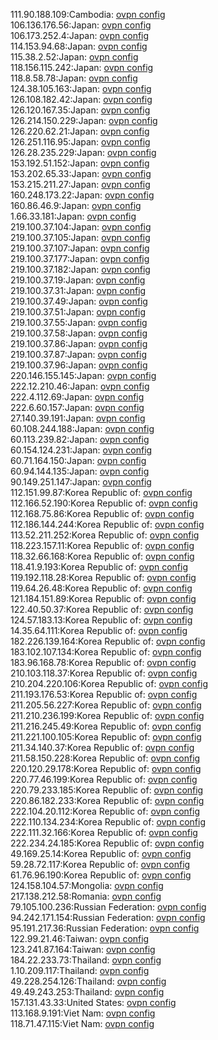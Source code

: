 111.90.188.109:Cambodia: [ovpn config](vpn/111_90_188_109.ovpn)  
106.136.176.56:Japan: [ovpn config](vpn/106_136_176_56.ovpn)  
106.173.252.4:Japan: [ovpn config](vpn/106_173_252_4.ovpn)  
114.153.94.68:Japan: [ovpn config](vpn/114_153_94_68.ovpn)  
115.38.2.52:Japan: [ovpn config](vpn/115_38_2_52.ovpn)  
118.156.115.242:Japan: [ovpn config](vpn/118_156_115_242.ovpn)  
118.8.58.78:Japan: [ovpn config](vpn/118_8_58_78.ovpn)  
124.38.105.163:Japan: [ovpn config](vpn/124_38_105_163.ovpn)  
126.108.182.42:Japan: [ovpn config](vpn/126_108_182_42.ovpn)  
126.120.167.35:Japan: [ovpn config](vpn/126_120_167_35.ovpn)  
126.214.150.229:Japan: [ovpn config](vpn/126_214_150_229.ovpn)  
126.220.62.21:Japan: [ovpn config](vpn/126_220_62_21.ovpn)  
126.251.116.95:Japan: [ovpn config](vpn/126_251_116_95.ovpn)  
126.28.235.229:Japan: [ovpn config](vpn/126_28_235_229.ovpn)  
153.192.51.152:Japan: [ovpn config](vpn/153_192_51_152.ovpn)  
153.202.65.33:Japan: [ovpn config](vpn/153_202_65_33.ovpn)  
153.215.211.27:Japan: [ovpn config](vpn/153_215_211_27.ovpn)  
160.248.173.22:Japan: [ovpn config](vpn/160_248_173_22.ovpn)  
160.86.46.9:Japan: [ovpn config](vpn/160_86_46_9.ovpn)  
1.66.33.181:Japan: [ovpn config](vpn/1_66_33_181.ovpn)  
219.100.37.104:Japan: [ovpn config](vpn/219_100_37_104.ovpn)  
219.100.37.105:Japan: [ovpn config](vpn/219_100_37_105.ovpn)  
219.100.37.107:Japan: [ovpn config](vpn/219_100_37_107.ovpn)  
219.100.37.177:Japan: [ovpn config](vpn/219_100_37_177.ovpn)  
219.100.37.182:Japan: [ovpn config](vpn/219_100_37_182.ovpn)  
219.100.37.19:Japan: [ovpn config](vpn/219_100_37_19.ovpn)  
219.100.37.31:Japan: [ovpn config](vpn/219_100_37_31.ovpn)  
219.100.37.49:Japan: [ovpn config](vpn/219_100_37_49.ovpn)  
219.100.37.51:Japan: [ovpn config](vpn/219_100_37_51.ovpn)  
219.100.37.55:Japan: [ovpn config](vpn/219_100_37_55.ovpn)  
219.100.37.58:Japan: [ovpn config](vpn/219_100_37_58.ovpn)  
219.100.37.86:Japan: [ovpn config](vpn/219_100_37_86.ovpn)  
219.100.37.87:Japan: [ovpn config](vpn/219_100_37_87.ovpn)  
219.100.37.96:Japan: [ovpn config](vpn/219_100_37_96.ovpn)  
220.146.155.145:Japan: [ovpn config](vpn/220_146_155_145.ovpn)  
222.12.210.46:Japan: [ovpn config](vpn/222_12_210_46.ovpn)  
222.4.112.69:Japan: [ovpn config](vpn/222_4_112_69.ovpn)  
222.6.60.157:Japan: [ovpn config](vpn/222_6_60_157.ovpn)  
27.140.39.191:Japan: [ovpn config](vpn/27_140_39_191.ovpn)  
60.108.244.188:Japan: [ovpn config](vpn/60_108_244_188.ovpn)  
60.113.239.82:Japan: [ovpn config](vpn/60_113_239_82.ovpn)  
60.154.124.231:Japan: [ovpn config](vpn/60_154_124_231.ovpn)  
60.71.164.150:Japan: [ovpn config](vpn/60_71_164_150.ovpn)  
60.94.144.135:Japan: [ovpn config](vpn/60_94_144_135.ovpn)  
90.149.251.147:Japan: [ovpn config](vpn/90_149_251_147.ovpn)  
112.151.99.87:Korea Republic of: [ovpn config](vpn/112_151_99_87.ovpn)  
112.166.52.190:Korea Republic of: [ovpn config](vpn/112_166_52_190.ovpn)  
112.168.75.86:Korea Republic of: [ovpn config](vpn/112_168_75_86.ovpn)  
112.186.144.244:Korea Republic of: [ovpn config](vpn/112_186_144_244.ovpn)  
113.52.211.252:Korea Republic of: [ovpn config](vpn/113_52_211_252.ovpn)  
118.223.157.11:Korea Republic of: [ovpn config](vpn/118_223_157_11.ovpn)  
118.32.66.168:Korea Republic of: [ovpn config](vpn/118_32_66_168.ovpn)  
118.41.9.193:Korea Republic of: [ovpn config](vpn/118_41_9_193.ovpn)  
119.192.118.28:Korea Republic of: [ovpn config](vpn/119_192_118_28.ovpn)  
119.64.26.48:Korea Republic of: [ovpn config](vpn/119_64_26_48.ovpn)  
121.184.151.89:Korea Republic of: [ovpn config](vpn/121_184_151_89.ovpn)  
122.40.50.37:Korea Republic of: [ovpn config](vpn/122_40_50_37.ovpn)  
124.57.183.13:Korea Republic of: [ovpn config](vpn/124_57_183_13.ovpn)  
14.35.64.111:Korea Republic of: [ovpn config](vpn/14_35_64_111.ovpn)  
182.226.139.164:Korea Republic of: [ovpn config](vpn/182_226_139_164.ovpn)  
183.102.107.134:Korea Republic of: [ovpn config](vpn/183_102_107_134.ovpn)  
183.96.168.78:Korea Republic of: [ovpn config](vpn/183_96_168_78.ovpn)  
210.103.118.37:Korea Republic of: [ovpn config](vpn/210_103_118_37.ovpn)  
210.204.220.106:Korea Republic of: [ovpn config](vpn/210_204_220_106.ovpn)  
211.193.176.53:Korea Republic of: [ovpn config](vpn/211_193_176_53.ovpn)  
211.205.56.227:Korea Republic of: [ovpn config](vpn/211_205_56_227.ovpn)  
211.210.236.199:Korea Republic of: [ovpn config](vpn/211_210_236_199.ovpn)  
211.216.245.49:Korea Republic of: [ovpn config](vpn/211_216_245_49.ovpn)  
211.221.100.105:Korea Republic of: [ovpn config](vpn/211_221_100_105.ovpn)  
211.34.140.37:Korea Republic of: [ovpn config](vpn/211_34_140_37.ovpn)  
211.58.150.228:Korea Republic of: [ovpn config](vpn/211_58_150_228.ovpn)  
220.120.29.178:Korea Republic of: [ovpn config](vpn/220_120_29_178.ovpn)  
220.77.46.199:Korea Republic of: [ovpn config](vpn/220_77_46_199.ovpn)  
220.79.233.185:Korea Republic of: [ovpn config](vpn/220_79_233_185.ovpn)  
220.86.182.233:Korea Republic of: [ovpn config](vpn/220_86_182_233.ovpn)  
222.104.20.112:Korea Republic of: [ovpn config](vpn/222_104_20_112.ovpn)  
222.110.134.234:Korea Republic of: [ovpn config](vpn/222_110_134_234.ovpn)  
222.111.32.166:Korea Republic of: [ovpn config](vpn/222_111_32_166.ovpn)  
222.234.24.185:Korea Republic of: [ovpn config](vpn/222_234_24_185.ovpn)  
49.169.25.14:Korea Republic of: [ovpn config](vpn/49_169_25_14.ovpn)  
59.28.72.117:Korea Republic of: [ovpn config](vpn/59_28_72_117.ovpn)  
61.76.96.190:Korea Republic of: [ovpn config](vpn/61_76_96_190.ovpn)  
124.158.104.57:Mongolia: [ovpn config](vpn/124_158_104_57.ovpn)  
217.138.212.58:Romania: [ovpn config](vpn/217_138_212_58.ovpn)  
79.105.100.236:Russian Federation: [ovpn config](vpn/79_105_100_236.ovpn)  
94.242.171.154:Russian Federation: [ovpn config](vpn/94_242_171_154.ovpn)  
95.191.217.36:Russian Federation: [ovpn config](vpn/95_191_217_36.ovpn)  
122.99.21.46:Taiwan: [ovpn config](vpn/122_99_21_46.ovpn)  
123.241.87.164:Taiwan: [ovpn config](vpn/123_241_87_164.ovpn)  
184.22.233.73:Thailand: [ovpn config](vpn/184_22_233_73.ovpn)  
1.10.209.117:Thailand: [ovpn config](vpn/1_10_209_117.ovpn)  
49.228.254.126:Thailand: [ovpn config](vpn/49_228_254_126.ovpn)  
49.49.243.253:Thailand: [ovpn config](vpn/49_49_243_253.ovpn)  
157.131.43.33:United States: [ovpn config](vpn/157_131_43_33.ovpn)  
113.168.9.191:Viet Nam: [ovpn config](vpn/113_168_9_191.ovpn)  
118.71.47.115:Viet Nam: [ovpn config](vpn/118_71_47_115.ovpn)  
